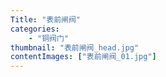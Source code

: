 ```yaml
---
Title: "表前闸阀"
categories:
    - "铜阀门"
thumbnail: "表前闸阀_head.jpg"
contentImages: ["表前闸阀_01.jpg"]
---
```

